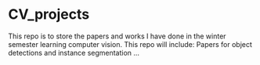 # CV_projects
This repo is to store the papers and works I have done in the winter semester learning computer vision.
This repo will include:
Papers for object detections and instance segmentation
...
